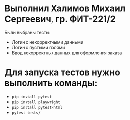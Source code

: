 # Выполнил Халимов Михаил Сергеевич, гр. ФИТ-221/2

Были выбраны тесты: 
- Логин с некорректными данными
- Логин с пустыми полями
- Ввод некорректных данных для оформления заказа

# Для запуска тестов нужно выполнить команды:
- ```pip install pytest```
- ```pip install playwright```
- ```pip install pytest-html```
- ```pytest tests/```
